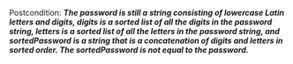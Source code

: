 Postcondition: ***The password is still a string consisting of lowercase Latin letters and digits, digits is a sorted list of all the digits in the password string, letters is a sorted list of all the letters in the password string, and sortedPassword is a string that is a concatenation of digits and letters in sorted order. The sortedPassword is not equal to the password.***